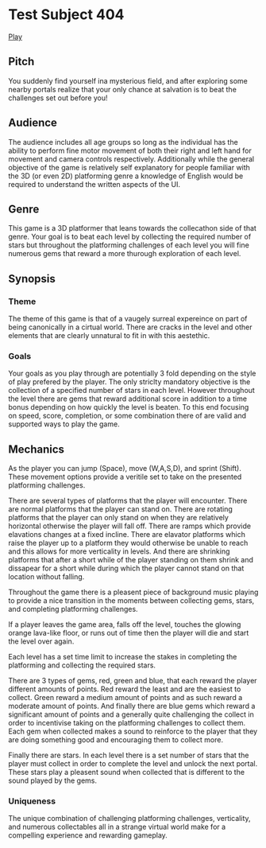 # Test Subject 404

[Play](ts404.jordan-carr.com)

## Pitch
You suddenly find yourself ina mysterious field, and after exploring some nearby portals realize that your only chance at salvation is to beat the challenges set out before you!

##  Audience
The audience includes all age groups so long as the individual has the ability to perform fine motor movement of both their right and left hand for movement and camera controls respectively.
Additionally while the general objective of the game is relatively self explanatory for people familiar with the 3D (or even 2D) platforming genre a knowledge of English would be required to understand the written aspects of the UI.

## Genre
This game is a 3D platformer that leans towards the collecathon side of that genre. Your goal is to beat each level by collecting the required number of stars but throughout the platforming challenges of each level you will fine numerous gems that reward a more thurough exploration of each level.

## Synopsis
### Theme
The theme of this game is that of a vaugely surreal expereince on part of being canonically in a cirtual world. There are cracks in the level and other elements that are clearly unnatural to fit in with this aestethic.

### Goals
Your goals as you play through are potentially 3 fold depending on the style of play prefered by the player. The only striclty mandatory objective is the collection of a specified number of stars in each level. However throughout the level there are gems that reward additional score in addition to a time bonus depending on how quickly the level is beaten. To this end focusing on speed, score, completion, or some combination there of are valid and supported ways to play the game.

## Mechanics
As the player you can jump (Space), move (W,A,S,D), and sprint (Shift). These movement options provide a veritile set to take on the presented platforming challenges.

There are several types of platforms that the player will encounter. There are normal platforms that the player can stand on. There are rotating platforms that the player can only stand on when they are relatively horizontal otherwise the player will fall off. There are ramps which provide elavations changes at a fixed incline. There are elavator platforms which raise the player up to a platform they would otherwise be unable to reach and this allows for more verticality in levels. And there are shrinking platforms that after a short while of the player standing on them shrink and dissapear for a short while during which the player cannot stand on that location without falling.

Throughout the game there is a pleasent piece of background music playing to provide a nice transition in the moments between collecting gems, stars, and completing platforming challenges.

If a player leaves the game area, falls off the level, touches the glowing orange lava-like floor, or runs out of time then the player will die and start the level over again.

Each level has a set time limit to increase the stakes in completing the platforming and collecting the required stars.

There are 3 types of gems, red, green and blue, that each reward the player different amounts of points. Red reward the least and are the easiest to collect. Green reward a medium amount of points and as such reward a moderate amount of points. And finally there are blue gems which reward a significant amount of points and a generally quite challenging the collect in order to incentivise taking on the platforming challenges to collect them. Each gem when collected makes a sound to reinforce to the player that they are doing something good and encouraging them to collect more.

Finally there are stars. In each level there is a set number of stars that the player must collect in order to complete the level and unlock the next portal. These stars play a pleasent sound when collected that is different to the sound played by the gems.

### Uniqueness
The unique combination of challenging platforming challenges, verticality, and numerous collectables all in a strange virtual world make for a compelling experience and rewarding gameplay.
